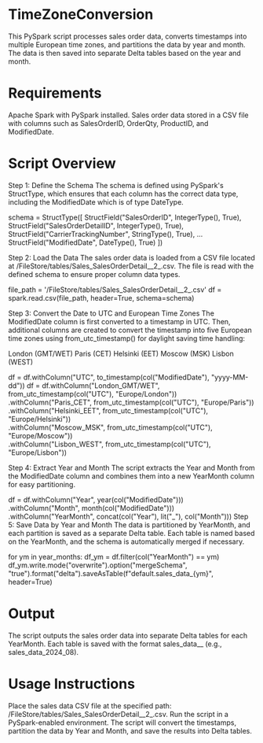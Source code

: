 # TimeZoneConversion
This PySpark script processes sales order data, converts timestamps into multiple European time zones, and partitions the data by year and month. The data is then saved into separate Delta tables based on the year and month.

# Requirements
Apache Spark with PySpark installed.
Sales order data stored in a CSV file with columns such as SalesOrderID, OrderQty, ProductID, and ModifiedDate.

# Script Overview

Step 1: Define the Schema
The schema is defined using PySpark's StructType, which ensures that each column has the correct data type, including the ModifiedDate which is of type DateType.

schema = StructType([
    StructField("SalesOrderID", IntegerType(), True),
    StructField("SalesOrderDetailID", IntegerType(), True),
    StructField("CarrierTrackingNumber", StringType(), True),
    ...
    StructField("ModifiedDate", DateType(), True)
])

Step 2: Load the Data
The sales order data is loaded from a CSV file located at /FileStore/tables/Sales_SalesOrderDetail__2_.csv. The file is read with the defined schema to ensure proper column data types.

file_path = '/FileStore/tables/Sales_SalesOrderDetail__2_.csv'
df = spark.read.csv(file_path, header=True, schema=schema)

Step 3: Convert the Date to UTC and European Time Zones
The ModifiedDate column is first converted to a timestamp in UTC. Then, additional columns are created to convert the timestamp into five European time zones using from_utc_timestamp() for daylight saving time handling:

London (GMT/WET)
Paris (CET)
Helsinki (EET)
Moscow (MSK)
Lisbon (WEST)

df = df.withColumn("UTC", to_timestamp(col("ModifiedDate"), "yyyy-MM-dd"))
df = df.withColumn("London_GMT/WET", from_utc_timestamp(col("UTC"), "Europe/London")) \
       .withColumn("Paris_CET", from_utc_timestamp(col("UTC"), "Europe/Paris")) \
       .withColumn("Helsinki_EET", from_utc_timestamp(col("UTC"), "Europe/Helsinki")) \
       .withColumn("Moscow_MSK", from_utc_timestamp(col("UTC"), "Europe/Moscow")) \
       .withColumn("Lisbon_WEST", from_utc_timestamp(col("UTC"), "Europe/Lisbon"))

Step 4: Extract Year and Month
The script extracts the Year and Month from the ModifiedDate column and combines them into a new YearMonth column for easy partitioning.

df = df.withColumn("Year", year(col("ModifiedDate"))) \
       .withColumn("Month", month(col("ModifiedDate"))) \
       .withColumn("YearMonth", concat(col("Year"), lit("_"), col("Month")))
Step 5: Save Data by Year and Month
The data is partitioned by YearMonth, and each partition is saved as a separate Delta table. Each table is named based on the YearMonth, and the schema is automatically merged if necessary.

for ym in year_months:
    df_ym = df.filter(col("YearMonth") == ym)
    df_ym.write.mode("overwrite").option("mergeSchema", "true").format("delta").saveAsTable(f"default.sales_data_{ym}", header=True)

# Output
The script outputs the sales order data into separate Delta tables for each YearMonth. Each table is saved with the format sales_data_<Year>_<Month> (e.g., sales_data_2024_08).

# Usage Instructions
Place the sales data CSV file at the specified path: /FileStore/tables/Sales_SalesOrderDetail__2_.csv.
Run the script in a PySpark-enabled environment.
The script will convert the timestamps, partition the data by Year and Month, and save the results into Delta tables.
